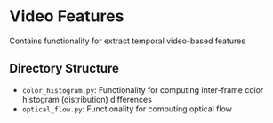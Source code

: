 # Video Features
Contains functionality for extract temporal video-based features

## Directory Structure
- `color_histogram.py`: Functionality for computing inter-frame color histogram (distribution) differences
- `optical_flow.py`: Functionality for computing optical flow
